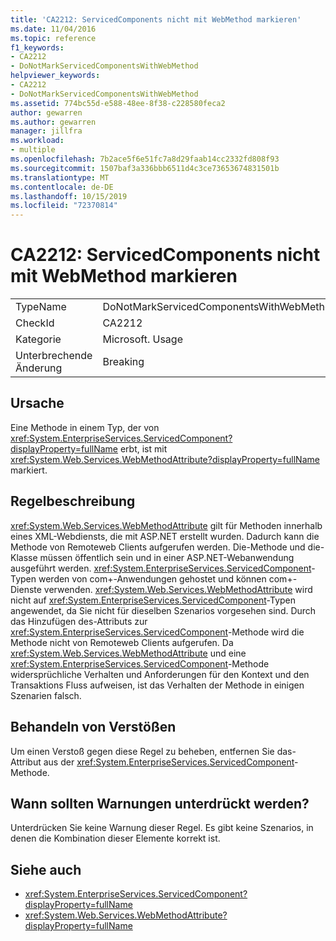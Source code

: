 ```yaml
---
title: 'CA2212: ServicedComponents nicht mit WebMethod markieren'
ms.date: 11/04/2016
ms.topic: reference
f1_keywords:
- CA2212
- DoNotMarkServicedComponentsWithWebMethod
helpviewer_keywords:
- CA2212
- DoNotMarkServicedComponentsWithWebMethod
ms.assetid: 774bc55d-e588-48ee-8f38-c228580feca2
author: gewarren
ms.author: gewarren
manager: jillfra
ms.workload:
- multiple
ms.openlocfilehash: 7b2ace5f6e51fc7a8d29faab14cc2332fd808f93
ms.sourcegitcommit: 1507baf3a336bbb6511d4c3ce73653674831501b
ms.translationtype: MT
ms.contentlocale: de-DE
ms.lasthandoff: 10/15/2019
ms.locfileid: "72370814"
---
```

# <a name="ca2212-do-not-mark-serviced-components-with-webmethod"></a>CA2212: ServicedComponents nicht mit WebMethod markieren

|||
|-|-|
|TypeName|DoNotMarkServicedComponentsWithWebMethod|
|CheckId|CA2212|
|Kategorie|Microsoft. Usage|
|Unterbrechende Änderung|Breaking|

## <a name="cause"></a>Ursache

Eine Methode in einem Typ, der von <xref:System.EnterpriseServices.ServicedComponent?displayProperty=fullName> erbt, ist mit <xref:System.Web.Services.WebMethodAttribute?displayProperty=fullName> markiert.

## <a name="rule-description"></a>Regelbeschreibung

<xref:System.Web.Services.WebMethodAttribute> gilt für Methoden innerhalb eines XML-Webdiensts, die mit ASP.NET erstellt wurden. Dadurch kann die Methode von Remoteweb Clients aufgerufen werden. Die-Methode und die-Klasse müssen öffentlich sein und in einer ASP.NET-Webanwendung ausgeführt werden. <xref:System.EnterpriseServices.ServicedComponent>-Typen werden von com+-Anwendungen gehostet und können com+-Dienste verwenden. <xref:System.Web.Services.WebMethodAttribute> wird nicht auf <xref:System.EnterpriseServices.ServicedComponent>-Typen angewendet, da Sie nicht für dieselben Szenarios vorgesehen sind. Durch das Hinzufügen des-Attributs zur <xref:System.EnterpriseServices.ServicedComponent>-Methode wird die Methode nicht von Remoteweb Clients aufgerufen. Da <xref:System.Web.Services.WebMethodAttribute> und eine <xref:System.EnterpriseServices.ServicedComponent>-Methode widersprüchliche Verhalten und Anforderungen für den Kontext und den Transaktions Fluss aufweisen, ist das Verhalten der Methode in einigen Szenarien falsch.

## <a name="how-to-fix-violations"></a>Behandeln von Verstößen

Um einen Verstoß gegen diese Regel zu beheben, entfernen Sie das-Attribut aus der <xref:System.EnterpriseServices.ServicedComponent>-Methode.

## <a name="when-to-suppress-warnings"></a>Wann sollten Warnungen unterdrückt werden?

Unterdrücken Sie keine Warnung dieser Regel. Es gibt keine Szenarios, in denen die Kombination dieser Elemente korrekt ist.

## <a name="see-also"></a>Siehe auch

- <xref:System.EnterpriseServices.ServicedComponent?displayProperty=fullName>
- <xref:System.Web.Services.WebMethodAttribute?displayProperty=fullName>
